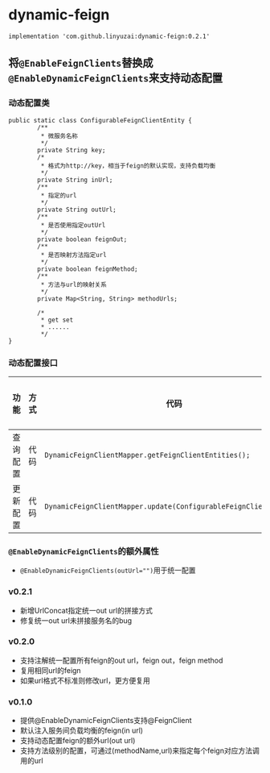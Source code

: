 # dynamic-feign

```
implementation 'com.github.linyuzai:dynamic-feign:0.2.1'
```
## 将`@EnableFeignClients`替换成`@EnableDynamicFeignClients`来支持动态配置

### 动态配置类
```
public static class ConfigurableFeignClientEntity {
        /**
         * 微服务名称
         */
        private String key;
        /*
         * 格式为http://key，相当于feign的默认实现，支持负载均衡
         */
        private String inUrl;
        /**
         * 指定的url
         */
        private String outUrl;
        /**
         * 是否使用指定outUrl
         */
        private boolean feignOut;
        /**
         * 是否映射方法指定url
         */
        private boolean feignMethod;
        /**
         * 方法与url的映射关系
         */
        private Map<String, String> methodUrls;
        
        /*
         * get set
         * ......
         */
}
```
### 动态配置接口
|功能|方式|代码|必传字段|其他|
|-|-|-|-|-|
|查询配置|代码|`DynamicFeignClientMapper.getFeignClientEntities();`|||
|更新配置|代码|`DynamicFeignClientMapper.update(ConfigurableFeignClientEntity);`|`key`|只能修改`outUrl`，`feignOut`，`feignMethod`|

### `@EnableDynamicFeignClients`的额外属性
- `@EnableDynamicFeignClients(outUrl="")`用于统一配置

### v0.2.1
- 新增UrlConcat指定统一out url的拼接方式
- 修复统一out url未拼接服务名的bug

### v0.2.0
- 支持注解统一配置所有feign的out url，feign out，feign method
- 复用相同url的feign
- 如果url格式不标准则修改url，更方便复用

### v0.1.0
- 提供@EnableDynamicFeignClients支持@FeignClient
- 默认注入服务间负载均衡的feign(in url)
- 支持动态配置feign的额外url(out url)
- 支持方法级别的配置，可通过(methodName,url)来指定每个feign对应方法调用的url
